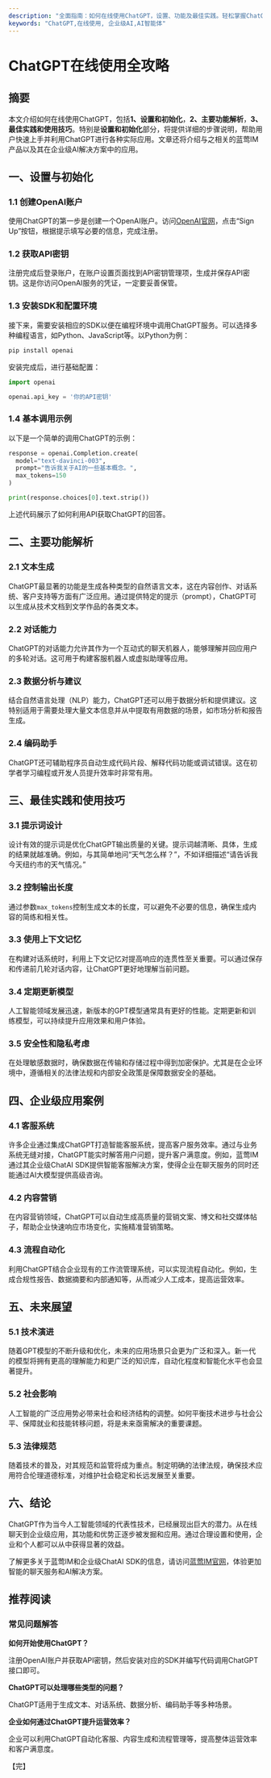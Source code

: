 ```yaml
---
description: "全面指南：如何在线使用ChatGPT，设置、功能及最佳实践。轻松掌握ChatGPT的强大功能。"
keywords: "ChatGPT,在线使用, 企业级AI,AI智能体"
---
```

# ChatGPT在线使用全攻略

## 摘要

本文介绍如何在线使用ChatGPT，包括**1、设置和初始化**，**2、主要功能解析**，**3、最佳实践和使用技巧**。特别是**设置和初始化**部分，将提供详细的步骤说明，帮助用户快速上手并利用ChatGPT进行各种实际应用。文章还将介绍与之相关的蓝莺IM产品以及其在企业级AI解决方案中的应用。

## 一、设置与初始化

### 1.1 创建OpenAI账户

使用ChatGPT的第一步是创建一个OpenAI账户。访问[OpenAI官网](https://www.openai.com/)，点击“Sign Up”按钮，根据提示填写必要的信息，完成注册。

### 1.2 获取API密钥

注册完成后登录账户，在账户设置页面找到API密钥管理项，生成并保存API密钥。这是你访问OpenAI服务的凭证，一定要妥善保管。

### 1.3 安装SDK和配置环境

接下来，需要安装相应的SDK以便在编程环境中调用ChatGPT服务。可以选择多种编程语言，如Python、JavaScript等。以Python为例：

```bash
pip install openai
```

安装完成后，进行基础配置：

```python
import openai

openai.api_key = '你的API密钥'
```

### 1.4 基本调用示例

以下是一个简单的调用ChatGPT的示例：

```python
response = openai.Completion.create(
  model="text-davinci-003",
  prompt="告诉我关于AI的一些基本概念。",
  max_tokens=150
)

print(response.choices[0].text.strip())
```

上述代码展示了如何利用API获取ChatGPT的回答。

## 二、主要功能解析

### 2.1 文本生成

ChatGPT最显著的功能是生成各种类型的自然语言文本，这在内容创作、对话系统、客户支持等方面有广泛应用。通过提供特定的提示（prompt），ChatGPT可以生成从技术文档到文学作品的各类文本。

### 2.2 对话能力

ChatGPT的对话能力允许其作为一个互动式的聊天机器人，能够理解并回应用户的多轮对话。这可用于构建客服机器人或虚拟助理等应用。

### 2.3 数据分析与建议

结合自然语言处理（NLP）能力，ChatGPT还可以用于数据分析和提供建议。这特别适用于需要处理大量文本信息并从中提取有用数据的场景，如市场分析和报告生成。

### 2.4 编码助手

ChatGPT还可辅助程序员自动生成代码片段、解释代码功能或调试错误。这在初学者学习编程或开发人员提升效率时非常有用。

## 三、最佳实践和使用技巧

### 3.1 提示词设计

设计有效的提示词是优化ChatGPT输出质量的关键。提示词越清晰、具体，生成的结果就越准确。例如，与其简单地问“天气怎么样？”，不如详细描述“请告诉我今天纽约市的天气情况。”

### 3.2 控制输出长度

通过参数`max_tokens`控制生成文本的长度，可以避免不必要的信息，确保生成内容的简练和相关性。

### 3.3 使用上下文记忆

在构建对话系统时，利用上下文记忆对提高响应的连贯性至关重要。可以通过保存和传递前几轮对话内容，让ChatGPT更好地理解当前问题。

### 3.4 定期更新模型

人工智能领域发展迅速，新版本的GPT模型通常具有更好的性能。定期更新和训练模型，可以持续提升应用效果和用户体验。

### 3.5 安全性和隐私考虑

在处理敏感数据时，确保数据在传输和存储过程中得到加密保护。尤其是在企业环境中，遵循相关的法律法规和内部安全政策是保障数据安全的基础。

## 四、企业级应用案例

### 4.1 客服系统

许多企业通过集成ChatGPT打造智能客服系统，提高客户服务效率。通过与业务系统无缝对接，ChatGPT能实时解答用户问题，提升客户满意度。例如，蓝莺IM通过其企业级ChatAI SDK提供智能客服解决方案，使得企业在聊天服务的同时还能通过AI大模型提供高级咨询。

### 4.2 内容营销

在内容营销领域，ChatGPT可以自动生成高质量的营销文案、博文和社交媒体帖子，帮助企业快速响应市场变化，实施精准营销策略。

### 4.3 流程自动化

利用ChatGPT结合企业现有的工作流管理系统，可以实现流程自动化。例如，生成合规性报告、数据摘要和内部通知等，从而减少人工成本，提高运营效率。

## 五、未来展望

### 5.1 技术演进

随着GPT模型的不断升级和优化，未来的应用场景只会更为广泛和深入。新一代的模型将拥有更高的理解能力和更广泛的知识库，自动化程度和智能化水平也会显著提升。

### 5.2 社会影响

人工智能的广泛应用势必带来社会和经济结构的调整。如何平衡技术进步与社会公平、保障就业和技能转移问题，将是未来亟需解决的重要课题。

### 5.3 法律规范

随着技术的普及，对其规范和监管将成为重点。制定明确的法律法规，确保技术应用符合伦理道德标准，对维护社会稳定和长远发展至关重要。

## 六、结论

ChatGPT作为当今人工智能领域的代表性技术，已经展现出巨大的潜力。从在线聊天到企业级应用，其功能和优势正逐步被发掘和应用。通过合理设置和使用，企业和个人都可以从中获得显著的效益。

了解更多关于蓝莺IM和企业级ChatAI SDK的信息，请访问[蓝莺IM官网](https://www.lanyingim.com)，体验更加智能的聊天服务和AI解决方案。

## 推荐阅读

### 常见问题解答

**如何开始使用ChatGPT？**

注册OpenAI账户并获取API密钥，然后安装对应的SDK并编写代码调用ChatGPT接口即可。

**ChatGPT可以处理哪些类型的问题？**

ChatGPT适用于生成文本、对话系统、数据分析、编码助手等多种场景。

**企业如何通过ChatGPT提升运营效率？**

企业可以利用ChatGPT自动化客服、内容生成和流程管理等，提高整体运营效率和客户满意度。

【完】
